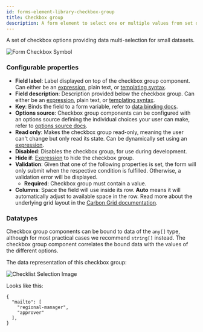 ```yaml
---
id: forms-element-library-checkbox-group
title: Checkbox group
description: A form element to select one or multiple values from set options
---
```


A set of checkbox options providing data multi-selection for small datasets.

<img src="/img/form-icons/form-checkbox.svg" alt="Form Checkbox Symbol" />

### Configurable properties

- **Field label**: Label displayed on top of the checkbox group component. Can either be an [expression](../../feel/language-guide/feel-expressions-introduction.md), plain text, or [templating syntax](../configuration/forms-config-templating-syntax.md).
- **Field description**: Description provided below the checkbox group. Can either be an [expression](../../feel/language-guide/feel-expressions-introduction.md), plain text, or [templating syntax](../configuration/forms-config-templating-syntax.md).
- **Key**: Binds the field to a form variable, refer to [data binding docs](../configuration/forms-config-data-binding.md).
- **Options source**: Checkbox group components can be configured with an options source defining the individual choices your user can make, refer to [options source docs](../configuration/forms-config-options.md).
- **Read only**: Makes the checkbox group read-only, meaning the user can't change but only read its state. Can be dynamically set using an [expression](../../feel/language-guide/feel-expressions-introduction.md).
- **Disabled**: Disables the checkbox group, for use during development.
- **Hide if**: [Expression](../../feel/language-guide/feel-expressions-introduction.md) to hide the checkbox group.
- **Validation**: Given that one of the following properties is set, the form will only submit when the respective condition is fulfilled. Otherwise, a validation error will be displayed.
  - **Required**: Checkbox group must contain a value.
- **Columns**: Space the field will use inside its row. **Auto** means it will automatically adjust to available space in the row. Read more about the underlying grid layout in the [Carbon Grid documentation](https://carbondesignsystem.com/elements/2x-grid/overview/).

### Datatypes

Checkbox group components can be bound to data of the `any[]` type, although for most practical cases we recommend `string[]` instead. The checkbox group component correlates the bound data with the values of the different options.

The data representation of this checkbox group:

![Checklist Selection Image](../assets/checklist-example.png)

Looks like this:

```
{
  "mailto": [
    "regional-manager",
    "approver"
  ],
}
```
